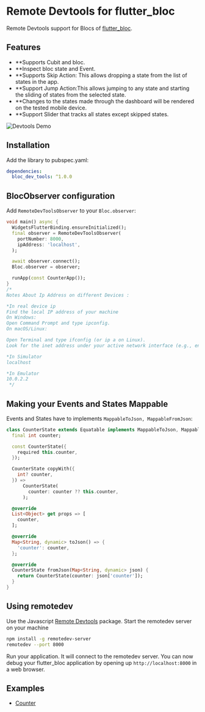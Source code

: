 # Remote Devtools for flutter_bloc

Remote Devtools support for Blocs of [flutter_bloc](https://github.com/felangel/bloc/tree/master/packages/flutter_bloc).

## Features

- **Supports Cubit and bloc.
- **Inspect bloc state and Event.
- **Supports Skip Action: This allows dropping a state from the list of states in the app.
- **Support Jump Action:This allows jumping to any state and starting the sliding of states from the selected state.
- **Changes to the states made through the dashboard will be rendered on the tested mobile device.
- **Support Slider that tracks all states except skipped states.


![Devtools Demo](https://github.com/andrea689/flutter_bloc_devtools/raw/main/demo.gif)

## Installation

Add the library to pubspec.yaml:

```yaml
dependencies:
  bloc_dev_tools: ^1.0.0
```

## BlocObserver configuration

Add `RemoteDevToolsObserver` to your `Bloc.observer`:

```dart
void main() async {
  WidgetsFlutterBinding.ensureInitialized();
  final observer = RemoteDevToolsObserver(
    portNumber: 8000,
    ipAddress: 'localhost',
  );

  await observer.connect();
  Bloc.observer = observer;

  runApp(const CounterApp());
}
/*
Notes About Ip Address on different Devices :

*In real device ip
Find the local IP address of your machine
On Windows:
Open Command Prompt and type ipconfig.
On macOS/Linux:

Open Terminal and type ifconfig (or ip a on Linux).
Look for the inet address under your active network interface (e.g., en0).

*In Simulator
localhost

*In Emulator
10.0.2.2
 */
```

## Making your Events and States Mappable

Events and States have to implements `MappableToJson, MappableFromJson`:

```dart
class CounterState extends Equatable implements MappableToJson, MappableFromJson {
  final int counter;

  const CounterState({
    required this.counter,
  });

  CounterState copyWith({
    int? counter,
  }) =>
      CounterState(
        counter: counter ?? this.counter,
      );

  @override
  List<Object> get props => [
    counter,
  ];

  @override
  Map<String, dynamic> toJson() => {
    'counter': counter,
  };

  @override
  CounterState fromJson(Map<String, dynamic> json) {
    return CounterState(counter: json['counter']);
  }
}

```

## Using remotedev

Use the Javascript [Remote Devtools](https://github.com/zalmoxisus/remotedev-server) package. Start the remotedev server on your machine

```bash
npm install -g remotedev-server
remotedev --port 8000
```

Run your application. It will connect to the remotedev server. You can now debug your flutter_bloc application by opening up `http://localhost:8000` in a web browser.

## Examples

- [Counter](example/counter)
